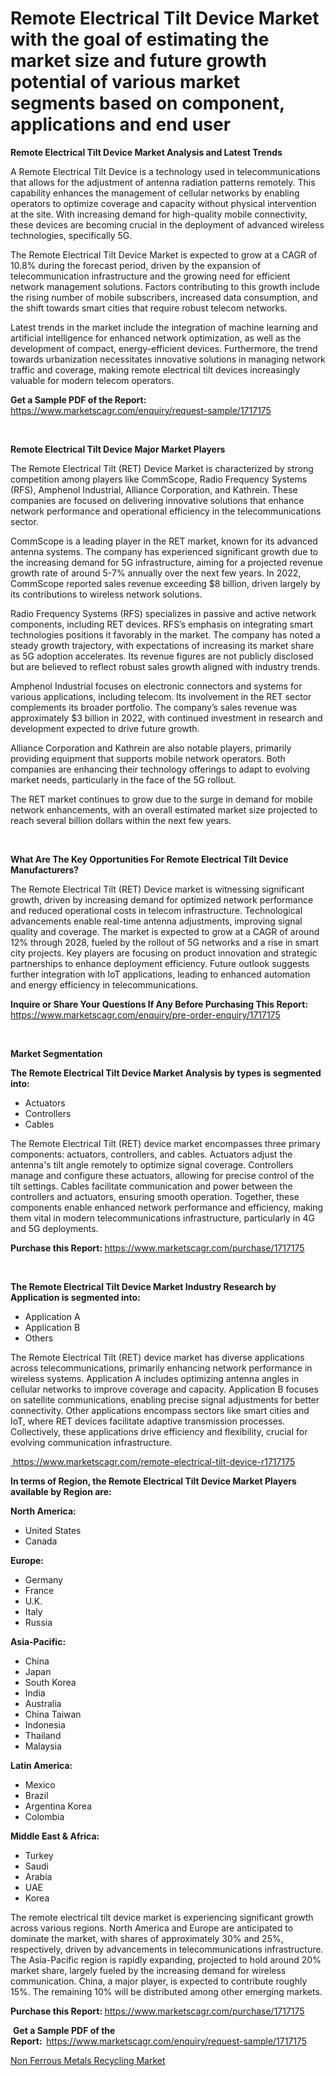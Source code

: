 <p><h1>Remote Electrical Tilt Device Market with the goal of estimating the market size and future growth potential of various market segments based on component, applications and end user</h1></p><p><strong>Remote Electrical Tilt Device Market Analysis and Latest Trends</strong></p>
<p><p>A Remote Electrical Tilt Device is a technology used in telecommunications that allows for the adjustment of antenna radiation patterns remotely. This capability enhances the management of cellular networks by enabling operators to optimize coverage and capacity without physical intervention at the site. With increasing demand for high-quality mobile connectivity, these devices are becoming crucial in the deployment of advanced wireless technologies, specifically 5G.</p><p>The Remote Electrical Tilt Device Market is expected to grow at a CAGR of 10.8% during the forecast period, driven by the expansion of telecommunication infrastructure and the growing need for efficient network management solutions. Factors contributing to this growth include the rising number of mobile subscribers, increased data consumption, and the shift towards smart cities that require robust telecom networks. </p><p>Latest trends in the market include the integration of machine learning and artificial intelligence for enhanced network optimization, as well as the development of compact, energy-efficient devices. Furthermore, the trend towards urbanization necessitates innovative solutions in managing network traffic and coverage, making remote electrical tilt devices increasingly valuable for modern telecom operators.</p></p>
<p><strong>Get a Sample PDF of the Report:&nbsp;</strong> <a href="https://www.marketscagr.com/enquiry/request-sample/1717175?utm_campaign=2008&utm_medium=2&utm_source=Github&utm_content=ia&utm_term=28122024&utm_id=remote-electrical-tilt-device">https://www.marketscagr.com/enquiry/request-sample/1717175</a></p>
<p>&nbsp;</p>
<p><strong>Remote Electrical Tilt Device Major Market Players</strong></p>
<p><p>The Remote Electrical Tilt (RET) Device Market is characterized by strong competition among players like CommScope, Radio Frequency Systems (RFS), Amphenol Industrial, Alliance Corporation, and Kathrein. These companies are focused on delivering innovative solutions that enhance network performance and operational efficiency in the telecommunications sector.</p><p>CommScope is a leading player in the RET market, known for its advanced antenna systems. The company has experienced significant growth due to the increasing demand for 5G infrastructure, aiming for a projected revenue growth rate of around 5-7% annually over the next few years. In 2022, CommScope reported sales revenue exceeding $8 billion, driven largely by its contributions to wireless network solutions.</p><p>Radio Frequency Systems (RFS) specializes in passive and active network components, including RET devices. RFS’s emphasis on integrating smart technologies positions it favorably in the market. The company has noted a steady growth trajectory, with expectations of increasing its market share as 5G adoption accelerates. Its revenue figures are not publicly disclosed but are believed to reflect robust sales growth aligned with industry trends.</p><p>Amphenol Industrial focuses on electronic connectors and systems for various applications, including telecom. Its involvement in the RET sector complements its broader portfolio. The company’s sales revenue was approximately $3 billion in 2022, with continued investment in research and development expected to drive future growth.</p><p>Alliance Corporation and Kathrein are also notable players, primarily providing equipment that supports mobile network operators. Both companies are enhancing their technology offerings to adapt to evolving market needs, particularly in the face of the 5G rollout.</p><p>The RET market continues to grow due to the surge in demand for mobile network enhancements, with an overall estimated market size projected to reach several billion dollars within the next few years.</p></p>
<p>&nbsp;</p>
<p><strong>What Are The Key Opportunities For Remote Electrical Tilt Device Manufacturers?</strong></p>
<p><p>The Remote Electrical Tilt (RET) Device market is witnessing significant growth, driven by increasing demand for optimized network performance and reduced operational costs in telecom infrastructure. Technological advancements enable real-time antenna adjustments, improving signal quality and coverage. The market is expected to grow at a CAGR of around 12% through 2028, fueled by the rollout of 5G networks and a rise in smart city projects. Key players are focusing on product innovation and strategic partnerships to enhance deployment efficiency. Future outlook suggests further integration with IoT applications, leading to enhanced automation and energy efficiency in telecommunications.</p></p>
<p><strong>Inquire or Share Your Questions If Any Before Purchasing This Report:</strong> <a href="https://www.marketscagr.com/enquiry/pre-order-enquiry/1717175?utm_campaign=2008&utm_medium=2&utm_source=Github&utm_content=ia&utm_term=28122024&utm_id=remote-electrical-tilt-device">https://www.marketscagr.com/enquiry/pre-order-enquiry/1717175</a></p>
<p>&nbsp;</p>
<p><strong>Market Segmentation</strong></p>
<p><strong>The Remote Electrical Tilt Device Market Analysis by types is segmented into:</strong></p>
<p><ul><li>Actuators</li><li>Controllers</li><li>Cables</li></ul></p>
<p><p>The Remote Electrical Tilt (RET) device market encompasses three primary components: actuators, controllers, and cables. Actuators adjust the antenna's tilt angle remotely to optimize signal coverage. Controllers manage and configure these actuators, allowing for precise control of the tilt settings. Cables facilitate communication and power between the controllers and actuators, ensuring smooth operation. Together, these components enable enhanced network performance and efficiency, making them vital in modern telecommunications infrastructure, particularly in 4G and 5G deployments.</p></p>
<p><strong>Purchase this Report:&nbsp;</strong><a href="https://www.marketscagr.com/purchase/1717175?utm_campaign=2008&utm_medium=2&utm_source=Github&utm_content=ia&utm_term=28122024&utm_id=remote-electrical-tilt-device">https://www.marketscagr.com/purchase/1717175</a></p>
<p>&nbsp;</p>
<p><strong>The Remote Electrical Tilt Device Market Industry Research by Application is segmented into:</strong></p>
<p><ul><li>Application A</li><li>Application B</li><li>Others</li></ul></p>
<p><p>The Remote Electrical Tilt (RET) device market has diverse applications across telecommunications, primarily enhancing network performance in wireless systems. Application A includes optimizing antenna angles in cellular networks to improve coverage and capacity. Application B focuses on satellite communications, enabling precise signal adjustments for better connectivity. Other applications encompass sectors like smart cities and IoT, where RET devices facilitate adaptive transmission processes. Collectively, these applications drive efficiency and flexibility, crucial for evolving communication infrastructure.</p></p>
<p><a href="https://www.marketscagr.com/remote-electrical-tilt-device-r1717175?utm_campaign=2008&utm_medium=2&utm_source=Github&utm_content=ia&utm_term=28122024&utm_id=remote-electrical-tilt-device">&nbsp;https://www.marketscagr.com/remote-electrical-tilt-device-r1717175</a></p>
<p><strong>In terms of Region, the Remote Electrical Tilt Device Market Players available by Region are:</strong></p>
<p>
    <p> <strong> North America: </strong>
        <ul>
            <li>United States</li>
            <li>Canada</li>
        </ul>
        </p> 
    <p> <strong> Europe: </strong>
        <ul>
            <li>Germany</li>
            <li>France</li>
            <li>U.K.</li>
            <li>Italy</li>
            <li>Russia</li>
        </ul>
        </p> 
    <p> <strong> Asia-Pacific: </strong>
        <ul>
            <li>China</li>
            <li>Japan</li>
            <li>South Korea</li>
            <li>India</li>
            <li>Australia</li>
            <li>China Taiwan</li>
            <li>Indonesia</li>
            <li>Thailand</li>
            <li>Malaysia</li>
        </ul>
        </p> 
    <p> <strong> Latin America: </strong>
        <ul>
            <li>Mexico</li>
            <li>Brazil</li>
            <li>Argentina Korea</li>
            <li>Colombia</li>
        </ul>
        </p> 
    <p> <strong> Middle East & Africa: </strong>
        <ul>
            <li>Turkey</li>
            <li>Saudi</li>
            <li>Arabia</li>
            <li>UAE</li>
            <li>Korea</li>
        </ul>
    </p>
    </p>
<p><p>The remote electrical tilt device market is experiencing significant growth across various regions. North America and Europe are anticipated to dominate the market, with shares of approximately 30% and 25%, respectively, driven by advancements in telecommunications infrastructure. The Asia-Pacific region is rapidly expanding, projected to hold around 20% market share, largely fueled by the increasing demand for wireless communication. China, a major player, is expected to contribute roughly 15%. The remaining 10% will be distributed among other emerging markets.</p></p>
<p><strong>Purchase this Report: </strong><a href="https://www.marketscagr.com/purchase/1717175?utm_campaign=2008&utm_medium=2&utm_source=Github&utm_content=ia&utm_term=28122024&utm_id=remote-electrical-tilt-device">https://www.marketscagr.com/purchase/1717175</a></p>
<p>&nbsp;<strong>Get a Sample PDF of the Report:&nbsp;&nbsp;</strong><a href="https://www.marketscagr.com/enquiry/request-sample/1717175?utm_campaign=2008&utm_medium=2&utm_source=Github&utm_content=ia&utm_term=28122024&utm_id=remote-electrical-tilt-device">https://www.marketscagr.com/enquiry/request-sample/1717175</a></p>
<p><strong></strong></p>
<p><p><a href="https://github.com/wileonie19657/Market-Research-Report-List-1/blob/main/non-ferrous-metals-recycling-market.md?utm_campaign=2008&utm_medium=2&utm_source=Github&utm_content=ia&utm_term=28122024&utm_id=remote-electrical-tilt-device">Non Ferrous Metals Recycling Market</a></p></p>
